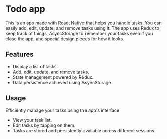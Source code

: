 # Todo app

This is an app made with React Native that helps you handle tasks. You can easily add, edit, update, and remove tasks using it. The app uses Redux to keep track of things, AsyncStorage to remember your tasks even if you close the app, and special design pieces for how it looks.

## Features

- Display a list of tasks.
- Add, edit, update, and remove tasks.
- State management powered by Redux.
- Data persistence achieved using AsyncStorage.

## Usage

Efficiently manage your tasks using the app's interface:

- View your task list.
- Edit tasks by tapping on them.
- Tasks are stored and persistently available across different sessions.

